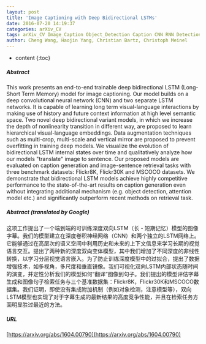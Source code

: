 ```yaml
---
layout: post
title: 'Image Captioning with Deep Bidirectional LSTMs'
date: 2016-07-20 14:19:37
categories: arXiv_CV
tags: arXiv_CV Image_Caption Object_Detection Caption CNN RNN Detection
author: Cheng Wang, Haojin Yang, Christian Bartz, Christoph Meinel
---
```


* content
{:toc}

##### Abstract
This work presents an end-to-end trainable deep bidirectional LSTM (Long-Short Term Memory) model for image captioning. Our model builds on a deep convolutional neural network (CNN) and two separate LSTM networks. It is capable of learning long term visual-language interactions by making use of history and future context information at high level semantic space. Two novel deep bidirectional variant models, in which we increase the depth of nonlinearity transition in different way, are proposed to learn hierarchical visual-language embeddings. Data augmentation techniques such as multi-crop, multi-scale and vertical mirror are proposed to prevent overfitting in training deep models. We visualize the evolution of bidirectional LSTM internal states over time and qualitatively analyze how our models "translate" image to sentence. Our proposed models are evaluated on caption generation and image-sentence retrieval tasks with three benchmark datasets: Flickr8K, Flickr30K and MSCOCO datasets. We demonstrate that bidirectional LSTM models achieve highly competitive performance to the state-of-the-art results on caption generation even without integrating additional mechanism (e.g. object detection, attention model etc.) and significantly outperform recent methods on retrieval task.

##### Abstract (translated by Google)
这项工作提出了一个端到端的可训练深度双向LSTM（长 - 短期记忆）模型的图像字幕。我们的模型建立在深度卷积神经网络（CNN）和两个独立的LSTM网络上。它能够通过在高层次的语义空间中利用历史和未来的上下文信息来学习长期的视觉语言交互。提出了两种新的深度双向变体模型，其中我们增加了不同深度的非线性转换，以学习分层视觉语言嵌入。为了防止训练深度模型中的过拟合，提出了数据增强技术，如多视角，多尺度和垂直镜像。我们可视化双向LSTM内部状态随时间的演变，并定性分析我们的模型如何“翻译”图像到句子。我们提出的模型评估字幕生成和图像句子检索任务与三个基准数据集：Flickr8K，Flickr30K和MSCOCO数据集。我们证明，即使没有集成附加机制（例如对象检测，注意模型等），双向LSTM模型也实现了对于字幕生成的最新结果的高度竞争性能，并且在检索任务方面明显胜过最近的方法。

##### URL
[https://arxiv.org/abs/1604.00790](https://arxiv.org/abs/1604.00790)

